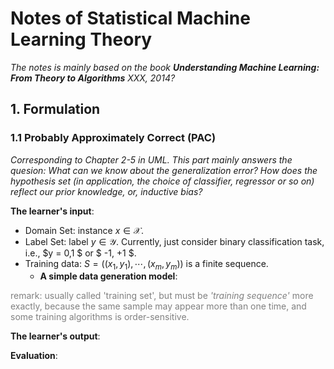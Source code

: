 # Notes of Statistical Machine Learning Theory

*The notes is mainly based on the book **Understanding Machine Learning: From Theory to Algorithms** XXX, 2014?*

## 1. Formulation

### 1.1 Probably Approximately Correct (PAC)

*Corresponding to Chapter 2-5 in UML. This part mainly answers the quesion: What can we know about the generalization error? How does the hypothesis set (in application, the choice of classifier, regressor or so on) reflect our prior knowledge, or, inductive bias?*

**The learner's input**:

- Domain Set: instance $x \in \mathcal{X}$.
- Label Set: label $y \in \mathcal{Y}$. Currently, just consider binary classification task, i.e., $y = 0,1 $ or $ -1, +1 $.
- Training data: $S=((x_1, y_1), \cdots, (x_m,y_m))$ is a finite sequence.
  - **A simple data generation model**:

<span style="color:gray;">remark: usually called 'training set', but must be *'training sequence'* more exactly, because the same sample may appear more than one time, and some training algorithms is order-sensitive.</span>


**The learner's output**:

**Evaluation**: